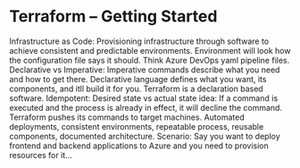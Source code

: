 # Terraform – Getting Started
Infrastructure as Code: Provisioning infrastructure through software to achieve consistent and predictable environments. Environment will look how the configuration file says it should. 
Think Azure DevOps yaml pipeline files. 
Declarative vs Imperative: Imperative commands describe what you need and how to get there. Declarative language defines what you want, its components, and itll build it for you. Terraform is a declaration based software. 
Idempotent: Desired state vs actual state idea: If a command is executed and the process is already in effect, it will decline the command. Terraform pushes its commands to target machines. 
Automated deployments, consistent environments, repeatable process, reusable components, documented architecture. 
Scenario: 
Say you want to deploy frontend and backend applications to Azure and you need to provision resources for it…

